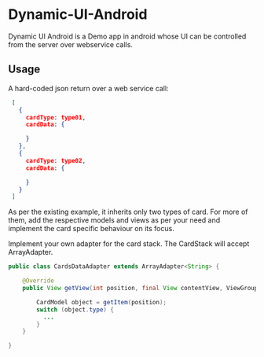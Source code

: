 Dynamic-UI-Android
==================

Dynamic UI Android is a Demo app in android whose UI can be controlled from the server over webservice calls.

Usage
-----

A hard-coded json return over a web service call:
```json
 [
   {
     cardType: type01,
     cardData: {

     }
   },
   {
     cardType: type02,
     cardData: {

     }
   }
 ]
```

As per the existing example, it inherits only two types of card. For more of them, add the respective models and views as per your need and implement the card specific behaviour on its focus.

Implement your own adapter for the card stack. The CardStack will accept ArrayAdapter.

```java
public class CardsDataAdapter extends ArrayAdapter<String> {

    @Override
    public View getView(int position, final View contentView, ViewGroup parent){

        CardModel object = getItem(position);
        switch (object.type) {
          ...
        }
    }

}
```
